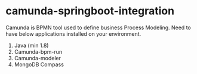 # camunda-springboot-integration
Camunda is BPMN tool used to define business Process Modeling.
Need to have below applications installed on your environment.
1. Java (min 1.8)
2. Camunda-bpm-run
3. Camunda-modeler
4. MongoDB Compass

